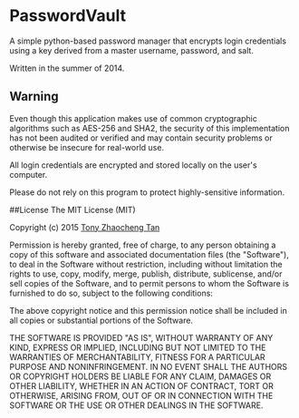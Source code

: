 # PasswordVault
A simple python-based password manager that encrypts login credentials using a key derived from a master username, password, and salt.

Written in the summer of 2014.

## Warning
Even though this application makes use of common cryptographic algorithms such as AES-256 and SHA2, the security of this implementation has not been audited or verified and may contain security problems or otherwise be insecure for real-world use.

All login credentials are encrypted and stored locally on the user's computer.

Please do not rely on this program to protect highly-sensitive information.

##License
The MIT License (MIT)

Copyright (c) 2015 [Tony Zhaocheng Tan](https://tonytan.io/about)

Permission is hereby granted, free of charge, to any person obtaining a copy
of this software and associated documentation files (the "Software"), to deal
in the Software without restriction, including without limitation the rights
to use, copy, modify, merge, publish, distribute, sublicense, and/or sell
copies of the Software, and to permit persons to whom the Software is
furnished to do so, subject to the following conditions:

The above copyright notice and this permission notice shall be included in all
copies or substantial portions of the Software.

THE SOFTWARE IS PROVIDED "AS IS", WITHOUT WARRANTY OF ANY KIND, EXPRESS OR
IMPLIED, INCLUDING BUT NOT LIMITED TO THE WARRANTIES OF MERCHANTABILITY,
FITNESS FOR A PARTICULAR PURPOSE AND NONINFRINGEMENT. IN NO EVENT SHALL THE
AUTHORS OR COPYRIGHT HOLDERS BE LIABLE FOR ANY CLAIM, DAMAGES OR OTHER
LIABILITY, WHETHER IN AN ACTION OF CONTRACT, TORT OR OTHERWISE, ARISING FROM,
OUT OF OR IN CONNECTION WITH THE SOFTWARE OR THE USE OR OTHER DEALINGS IN THE
SOFTWARE.
